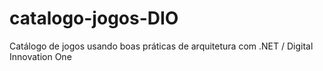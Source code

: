 # catalogo-jogos-DIO
Catálogo de jogos usando boas práticas de arquitetura com .NET / Digital Innovation One
